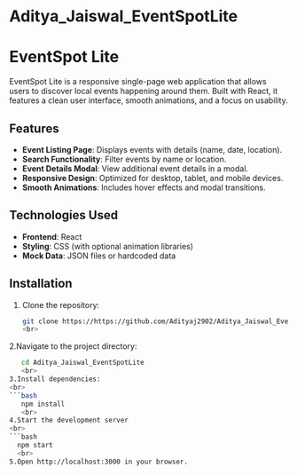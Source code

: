 # Aditya_Jaiswal_EventSpotLite 



# EventSpot Lite

EventSpot Lite is a responsive single-page web application that allows users to discover local events happening around them. Built with React, it features a clean user interface, smooth animations, and a focus on usability.

## Features
- **Event Listing Page**: Displays events with details (name, date, location).
- **Search Functionality**: Filter events by name or location.
- **Event Details Modal**: View additional event details in a modal.
- **Responsive Design**: Optimized for desktop, tablet, and mobile devices.
- **Smooth Animations**: Includes hover effects and modal transitions.

## Technologies Used
- **Frontend**: React
- **Styling**: CSS (with optional animation libraries)
- **Mock Data**: JSON files or hardcoded data

## Installation
1. Clone the repository:
   ```bash
   git clone https://https://github.com/Adityaj2902/Aditya_Jaiswal_EventSpotLite
   <br>
2.Navigate to the project directory:
<br>
```bash
   cd Aditya_Jaiswal_EventSpotLite
   <br>
3.Install dependencies:
<br>
```bash
   npm install
   <br>
4.Start the development server
<br>
```bash
  npm start
  <br>
5.Open http://localhost:3000 in your browser.
